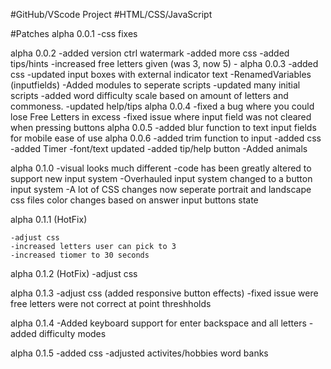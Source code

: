 #GitHub/VScode Project
#HTML/CSS/JavaScript

#Patches
alpha 0.0.1
    -css fixes

alpha 0.0.2
    -added version ctrl watermark
    -added more css
    -added tips/hints
    -increased free letters given 
        (was 3, now 5)
    -
alpha 0.0.3
    -added css
    -updated input boxes with external indicator text
    -RenamedVariables
        (inputfields)
    -Added modules to seperate scripts
    -updated many initial scripts
    -added word difficulty scale based on amount of letters and commoness.
    -updated help/tips
alpha 0.0.4
    -fixed a bug where you could lose Free Letters in excess
    -fixed issue where input field was not cleared when pressing buttons
alpha 0.0.5
    -added blur function to text input fields for mobile ease of use
alpha 0.0.6
    -added trim function to input
    -added css
    -added Timer 
    -font/text updated
    -added tip/help button
    -Added animals

alpha 0.1.0
    -visual looks much different
    -code has been greatly altered to support new input system
    -Overhauled input system
        changed to a button input system
    -A lot of CSS changes
        now seperate portrait and landscape css files
        color changes based on answer
        input buttons state

alpha 0.1.1 (HotFix)

    -adjust css
    -increased letters user can pick to 3
    -increased tiomer to 30 seconds

 alpha 0.1.2 (HotFix)
    -adjust css

alpha 0.1.3
    -adjust css
        (added responsive button effects)
    -fixed issue were free letters were not correct at point threshholds

alpha 0.1.4
    -Added keyboard support for enter backspace and all letters
    -added difficulty modes  

alpha 0.1.5
    -added css
    -adjusted activites/hobbies word banks